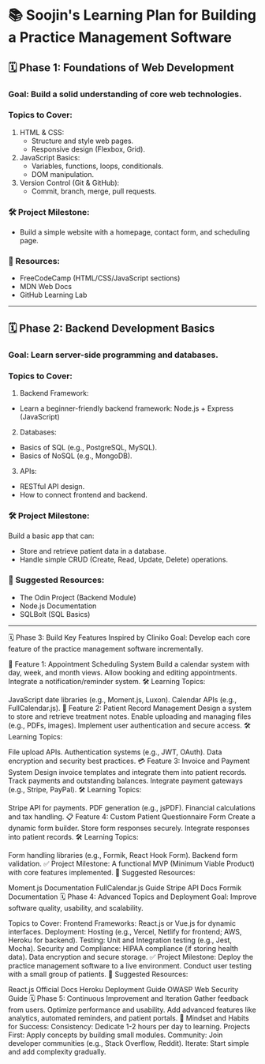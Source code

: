 # 📚 Soojin's Learning Plan for Building a Practice Management Software

## 🗓️ Phase 1: Foundations of Web Development

### Goal: Build a solid understanding of core web technologies.

### Topics to Cover:

1. HTML & CSS:
    - Structure and style web pages.
    - Responsive design (Flexbox, Grid).
2. JavaScript Basics:
    - Variables, functions, loops, conditionals.
    - DOM manipulation.
3. Version Control (Git & GitHub):
    - Commit, branch, merge, pull requests.


### 🛠️ Project Milestone:
- Build a simple website with a homepage, contact form, and scheduling page.

### 🧠 Resources:

- FreeCodeCamp (HTML/CSS/JavaScript sections)
- MDN Web Docs
- GitHub Learning Lab

---

## 🗓️ Phase 2: Backend Development Basics

### Goal: Learn server-side programming and databases.

### Topics to Cover:

1. Backend Framework:
  - Learn a beginner-friendly backend framework: Node.js + Express (JavaScript) 
2. Databases:
  - Basics of SQL (e.g., PostgreSQL, MySQL).
  - Basics of NoSQL (e.g., MongoDB).
3. APIs:
  - RESTful API design.
  - How to connect frontend and backend.
    
### 🛠️ Project Milestone:

Build a basic app that can:
- Store and retrieve patient data in a database.
- Handle simple CRUD (Create, Read, Update, Delete) operations.

### 🧠 Suggested Resources:

- The Odin Project (Backend Module)
- Node.js Documentation
- SQLBolt (SQL Basics)

---

🗓️ Phase 3: Build Key Features Inspired by Cliniko
Goal: Develop each core feature of the practice management software incrementally.

🚀 Feature 1: Appointment Scheduling System
Build a calendar system with day, week, and month views.
Allow booking and editing appointments.
Integrate a notification/reminder system.
🛠️ Learning Topics:

JavaScript date libraries (e.g., Moment.js, Luxon).
Calendar APIs (e.g., FullCalendar.js).
📝 Feature 2: Patient Record Management
Design a system to store and retrieve treatment notes.
Enable uploading and managing files (e.g., PDFs, images).
Implement user authentication and secure access.
🛠️ Learning Topics:

File upload APIs.
Authentication systems (e.g., JWT, OAuth).
Data encryption and security best practices.
💳 Feature 3: Invoice and Payment System
Design invoice templates and integrate them into patient records.
Track payments and outstanding balances.
Integrate payment gateways (e.g., Stripe, PayPal).
🛠️ Learning Topics:

Stripe API for payments.
PDF generation (e.g., jsPDF).
Financial calculations and tax handling.
📋 Feature 4: Custom Patient Questionnaire Form
Create a dynamic form builder.
Store form responses securely.
Integrate responses into patient records.
🛠️ Learning Topics:

Form handling libraries (e.g., Formik, React Hook Form).
Backend form validation.
✅ Project Milestone:
A functional MVP (Minimum Viable Product) with core features implemented.
🧠 Suggested Resources:

Moment.js Documentation
FullCalendar.js Guide
Stripe API Docs
Formik Documentation
🗓️ Phase 4: Advanced Topics and Deployment
Goal: Improve software quality, usability, and scalability.

Topics to Cover:
Frontend Frameworks:
React.js or Vue.js for dynamic interfaces.
Deployment:
Hosting (e.g., Vercel, Netlify for frontend; AWS, Heroku for backend).
Testing:
Unit and Integration testing (e.g., Jest, Mocha).
Security and Compliance:
HIPAA compliance (if storing health data).
Data encryption and secure storage.
✅ Project Milestone:
Deploy the practice management software to a live environment.
Conduct user testing with a small group of patients.
🧠 Suggested Resources:

React.js Official Docs
Heroku Deployment Guide
OWASP Web Security Guide
🗓️ Phase 5: Continuous Improvement and Iteration
Gather feedback from users.
Optimize performance and usability.
Add advanced features like analytics, automated reminders, and patient portals.
🧠 Mindset and Habits for Success:
Consistency: Dedicate 1-2 hours per day to learning.
Projects First: Apply concepts by building small modules.
Community: Join developer communities (e.g., Stack Overflow, Reddit).
Iterate: Start simple and add complexity gradually.
